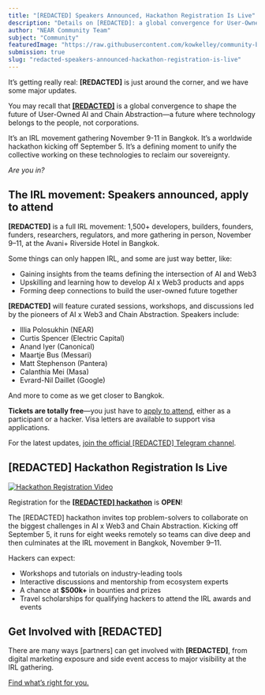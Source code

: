 ```yaml
---
title: "[REDACTED] Speakers Announced, Hackathon Registration Is Live"
description: "Details on [REDACTED]: a global convergence for User-Owned AI and Chain Abstraction, speaker lineup, hackathon registration, and how to get involved."
author: "NEAR Community Team"
subject: "Community"
featuredImage: "https://raw.githubusercontent.com/kowkelley/community-blog-prototype/main/content/posts/20240801-redacted-speakers-announced-hackathon-registration-is-live/images/redacted-2-blog.png"
submission: true
slug: "redacted-speakers-announced-hackathon-registration-is-live"
---
```


It’s getting really real: **[REDACTED]** is just around the corner, and we have some major updates.

You may recall that [**[REDACTED]**](https://redactedbangkok.ai/) is a global convergence to shape the future of User-Owned AI and Chain Abstraction—a future where technology belongs to the people, not corporations.

It’s an IRL movement gathering November 9-11 in Bangkok. It’s a worldwide hackathon kicking off September 5. It’s a defining moment to unify the collective working on these technologies to reclaim our sovereignty.

_Are you in?_

## The IRL movement: Speakers announced, apply to attend

**[REDACTED]** is a full IRL movement: 1,500+ developers, builders, founders, funders, researchers, regulators, and more gathering in person, November 9–11, at the Avani+ Riverside Hotel in Bangkok.

Some things can only happen IRL, and some are just way better, like:

- Gaining insights from the teams defining the intersection of AI and Web3
- Upskilling and learning how to develop AI x Web3 products and apps
- Forming deep connections to build the user-owned future together

**[REDACTED]** will feature curated sessions, workshops, and discussions led by the pioneers of AI x Web3 and Chain Abstraction. Speakers include:

- Illia Polosukhin (NEAR)
- Curtis Spencer (Electric Capital)
- Anand Iyer (Canonical)
- Maartje Bus (Messari)
- Matt Stephenson (Pantera)
- Calanthia Mei (Masa)
- Evrard-Nil Daillet (Google)

And more to come as we get closer to Bangkok.

**Tickets are totally free**—you just have to [apply to attend](https://redactedbangkok.ai/), either as a participant or a hacker. Visa letters are available to support visa applications.

For the latest updates, [join the official [REDACTED] Telegram channel](https://t.me/redactedbangkok).

## [REDACTED] Hackathon Registration Is Live

[![Hackathon Registration Video](https://img.youtube.com/vi/QrciN2vJ3gY/0.jpg)](https://www.youtube.com/watch?v=QrciN2vJ3gY)

Registration for the [**[REDACTED] hackathon**](https://redacted.devpost.com/) is **OPEN**!

The [REDACTED] hackathon invites top problem-solvers to collaborate on the biggest challenges in AI x Web3 and Chain Abstraction. Kicking off September 5, it runs for eight weeks remotely so teams can dive deep and then culminates at the IRL movement in Bangkok, November 9–11.

Hackers can expect:

- Workshops and tutorials on industry-leading tools
- Interactive discussions and mentorship from ecosystem experts
- A chance at **$500k+** in bounties and prizes
- Travel scholarships for qualifying hackers to attend the IRL awards and events

## Get Involved with [REDACTED]

There are many ways [partners] can get involved with **[REDACTED]**, from digital marketing exposure and side event access to major visibility at the IRL gathering.

[Find what’s right for you.](https://airtable.com/appdLXQkwmt4rqtW0/pag8inbcwhbrWjXW9/form)
